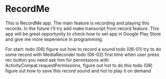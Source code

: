 # RecordMe
This is RecordMe app. The main feature is recording and playing this records.
In the future I'll try add make transcript from record feature. This app will be great opportunity
to check how to set app in Google Play Store and give me more experience in programming.

For start:
todo (06) figure out how to record a sound
todo (06-01) try to do some record with MediaRecorder
todo (06-02) first time when user press rec button you need ask him for permissions with
    ActivityCompat.requestPermissions, figure out hot to do this
todo (08) figure out how to save this record sound and hot to play it on demand
